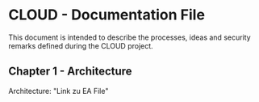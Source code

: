 # CLOUD - Documentation File

This document is intended to describe the processes, ideas and security remarks defined during the CLOUD project.

## Chapter 1 - Architecture

Architecture: "Link zu EA File" 
